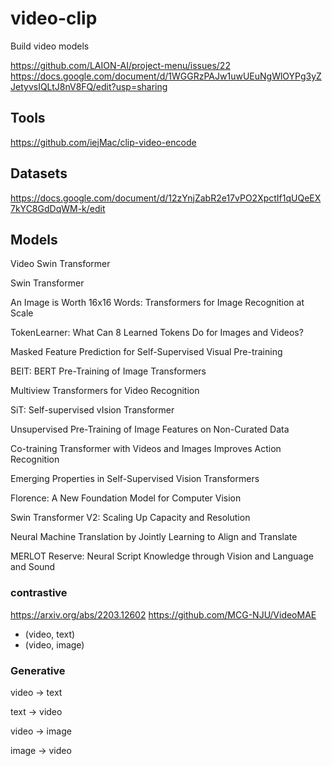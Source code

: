 # video-clip

Build video models


https://github.com/LAION-AI/project-menu/issues/22
https://docs.google.com/document/d/1WGGRzPAJw1uwUEuNgWlOYPg3yZJetyvsIQLtJ8nV8FQ/edit?usp=sharing

## Tools

https://github.com/iejMac/clip-video-encode

## Datasets

https://docs.google.com/document/d/12zYnjZabR2e17vPO2XpctIf1qUQeEX7kYC8GdDqWM-k/edit


## Models

Video Swin Transformer

Swin Transformer

An Image is Worth 16x16 Words: Transformers for Image Recognition at Scale

TokenLearner: What Can 8 Learned Tokens Do for Images and Videos?

Masked Feature Prediction for Self-Supervised Visual Pre-training

BEIT: BERT Pre-Training of Image Transformers

Multiview Transformers for Video Recognition

SiT: Self-supervised vIsion Transformer

Unsupervised Pre-Training of Image Features on Non-Curated Data

Co-training Transformer with Videos and Images Improves Action Recognition

Emerging Properties in Self-Supervised Vision Transformers

Florence: A New Foundation Model for Computer Vision

Swin Transformer V2: Scaling Up Capacity and Resolution

Neural Machine Translation by Jointly Learning to Align and Translate

MERLOT Reserve: Neural Script Knowledge through Vision and Language and Sound

### contrastive

https://arxiv.org/abs/2203.12602
https://github.com/MCG-NJU/VideoMAE

* (video, text)
* (video, image)

### Generative


video -> text 

text -> video 

video -> image 

image -> video 

